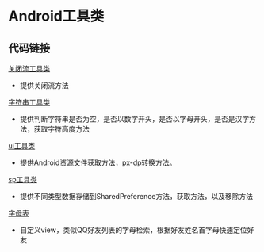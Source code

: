 # Android工具类

## 代码链接

[关闭流工具类](https://github.com/dannycx/tool/blob/master/IOUtils.java)
- 提供关闭流方法

[字符串工具类](https://github.com/dannycx/tool/blob/master/StringUtil.java)
- 提供判断字符串是否为空，是否以数字开头，是否以字母开头，是否是汉字方法，获取字符高度方法

[ui工具类](https://github.com/dannycx/tool/blob/master/ui/UIUtils.java)
- 提供Android资源文件获取方法，px-dp转换方法。

[sp工具类](https://github.com/dannycx/tool/blob/master/SpUtil.java)
- 提供不同类型数据存储到SharedPreference方法，获取方法，以及移除方法

[字母表](https://github.com/dannycx/tool/blob/master/widget/qq/AlphabetView.java)
- 自定义view，类似QQ好友列表的字母检索，根据好友姓名首字母快速定位好友

